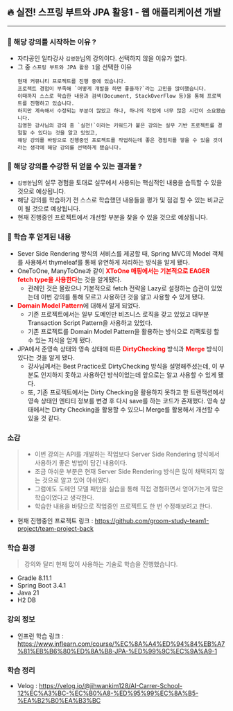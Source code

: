 ## 🔥 실전! 스프링 부트와 JPA 활용1 - 웹 애플리케이션 개발

---

### 🏁 해당 강의를 시작하는 이유 ?

* 자타공인 일타강사 `김영한`님의 강의이다. 선택하지 않을 이유가 없다.
* 그 중 `스프링 부트와 JPA 활용 1`을 선택한 이유 
    ``` 
    현재 커뮤니티 프로젝트를 진행 중에 있습니다. 
    프로젝트 경험이 부족해 `어떻게 개발을 하면 좋을까?`라는 고민을 많이했습니다.
    이때까지 스스로 학습한 내용과 검색(Document, StackOverFlow 등)을 통해 프로젝트를 진행하고 있습니다.
    하지만 계속해서 수정되는 부분이 많았고 하나, 하나의 작업에 너무 많은 시간이 소요됐습니다.
    김영한 강사님의 강의 중 `실전!`이라는 키워드가 붙은 강의는 실무 기반 프로젝트를 경험할 수 있다는 것을 알고 있었고,
    해당 강의를 바탕으로 진행중인 프로젝트를 작업하는데 좋은 경험치를 쌓을 수 있을 것이라는 생각에 해당 강의를 선택하게 됐습니다.
    ```

### 🔎 해당 강의를 수강한 뒤 얻을 수 있는 결과물 ?
    
* `김영한`님의 실무 경험을 토대로 실무에서 사용되는 핵심적인 내용을 습득할 수 있을 것으로 예상됩니다.
* 해당 강의를 학습하기 전 스스로 학습했던 내용들을 평가 및 점검 할 수 있는 비교군이 될 것으로 예상됩니다.
* 현재 진행중인 프로젝트에서 개선할 부분을 찾을 수 있을 것으로 예상됩니다.

### 📝 학습 후 얻게된 내용

* Sever Side Rendering 방식의 서비스를 제공할 때, Spring MVC의 Model 객체를 사용해서 thymeleaf를 통해 유연하게 처리하는 방식을 알게 됐다.
* OneToOne, ManyToOne과 같이 <b style="color:red">XToOne 매핑에서는 기본적으로 EAGER fetch type을 사용한다</b>는 것을 알게됐다.
  * 관례인 것은 몰랐으나 기본적으로 fetch 전략을 Lazy로 설정하는 습관이 있었는데 이번 강의를 통해 모르고 사용하던 것을 알고 사용할 수 있게 됐다.
* <b style="color:red">Domain Model Pattern</b>에 대해서 알게 되었다.
  * 기존 프로젝트에서는 일부 도메인만 비즈니스 로직을 갖고 있었고 대부분 Transaction Script Pattern을 사용하고 있었다.
  * 기존 프로젝트를 Domain Model Pattern을 활용하는 방식으로 리팩토링 할 수 있는 지식을 얻게 됐다.
* JPA에서 준영속 상태와 영속 상태에 따른 <b style="color:red">DirtyChecking</b> 방식과 <b style="color:red">Merge</b> 방식이 있다는 것을 알게 됐다.
  * 강사님께서는 Best Practice로 DirtyChecking 방식을 설명해주셨는데, 이 부분도 인지하지 못하고 사용하던 방식이었는데 앞으로는 알고 사용할 수 있게 됐다.
  * 또, 기존 프로젝트에서는 Dirty Checking을 활용하지 못하고 한 트랜잭션에서 영속 상태인 엔티티 정보를 변경 후 다시 save를 하는 코드가 존재했다. 
    영속 상태에서는 Dirty Checking을 활용할 수 있으니 Merge를 활용해서 개선할 수 있을 것 같다.

### 소감

> * 이번 강의는 API를 개발하는 작업보다 Server Side Rendering 방식에서 사용하기 좋은 방법이 담긴 내용이다.
> * 조금 아쉬운 부분은 현재 Server Side Rendering 방식은 많이 채택되지 않는 것으로 알고 있어 아쉬웠다.
> * 그럼에도 도메인 모델 패턴을 실습을 통해 직접 경험하면서 얻어가는게 많은 학습이었다고 생각한다.
> * 학습한 내용을 바탕으로 작업중인 프로젝트도 한 번 수정해보려고 한다.

- 현재 진행중인 프로젝트 링크 : https://github.com/groom-study-team1-project/team-project-back

### 학습 환경

> 강의와 달리 현재 많이 사용하는 기술로 학습을 진행했습니다.

- Gradle 8.11.1
- Spring Boot 3.4.1
- Java 21
- H2 DB

### 강의 정보

- 인프런 학습 링크 : https://www.inflearn.com/course/%EC%8A%A4%ED%94%84%EB%A7%81%EB%B6%80%ED%8A%B8-JPA-%ED%99%9C%EC%9A%A9-1

### 학습 정리

- Velog : https://velog.io/@jihwankim128/AI-Carrer-School-12%EC%A3%BC-%EC%B0%A8-%ED%95%99%EC%8A%B5-%EA%B2%B0%EA%B3%BC